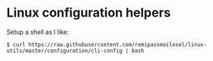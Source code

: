 # Linux configuration helpers

Setup a shell as I like: 

	$ curl https://raw.githubusercontent.com/remipassmoilesel/linux-utils/master/configuration/cli-config | bash


